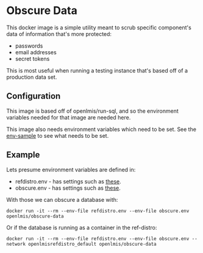 # Obscure Data

This docker image is a simple utility meant to scrub specific component's data of information
that's more protected:

* passwords
* email addresses
* secret tokens

This is most useful when running a testing instance that's based off of a production data set.

## Configuration

This image is based off of openlmis/run-sql, and so the environment variables needed for that
image are needed here.

This image also needs environment variables which need to be set.  See the [env-sample](env-sample)
to see what needs to be set.

## Example

Lets presume environment variables are defined in:

* refdistro.env - has settings such as
  [these](https://github.com/OpenLMIS/openlmis-config/blob/master/.env).
* obscure.env - has settings such as [these](env-sample).

With those we can obscure a database with:

```
docker run -it --rm --env-file refdistro.env --env-file obscure.env openlmis/obscure-data
```

Or if the database is running as a container in the ref-distro:

```
docker run -it --rm --env-file refdistro.env --env-file obscure.env --network openlmisrefdistro_default openlmis/obscure-data
```
